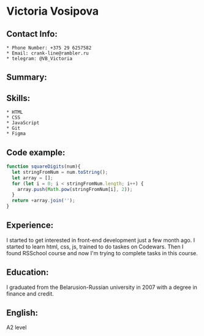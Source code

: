  # Victoria Vosipova
 ## Contact Info:
    * Phone Number: +375 29 6257582
    * Email: crank-line@rambler.ru
    * telegram: @VB_Victoria
## Summary:

## Skills:
    * HTML
    * CSS
    * JavaScript
    * Git
    * Figma 
## Code example:
```javascript
function squareDigits(num){
  let stringFromNum = num.toString();
  let array = [];
  for (let i = 0; i < stringFromNum.length; i++) {
    array.push(Math.pow(stringFromNum[i], 2));
  }
  return +array.join('');
}  
```   
## Experience:
I started to get interested in front-end development just a few month ago. I started to learn 
html, css, js, trained to do taskes on Codewars. Then I found RSSchool course and now I'm trying 
to complete tasks in this course.
## Education:
I graduated from the Belarusion-Russian university in 2007 with a degree in finance and credit.
## English:
A2 level
